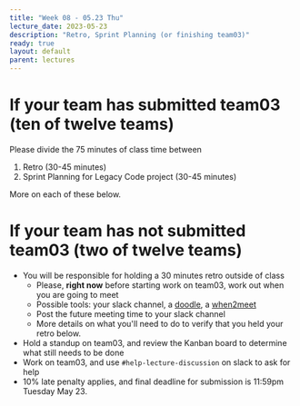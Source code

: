 ```yaml
---
title: "Week 08 - 05.23 Thu"
lecture_date: 2023-05-23
description: "Retro, Sprint Planning (or finishing team03)"
ready: true
layout: default
parent: lectures
---
```


# If your team has submitted team03 (ten of twelve teams)

Please divide the 75 minutes of class time between

1. Retro (30-45 minutes)
2. Sprint Planning for Legacy Code project (30-45 minutes)

More on each of these below.

# If your team has not submitted team03 (two of twelve teams)

* You will be responsible for holding a 30 minutes retro outside of class
  - Please, **right now** before starting work on team03, work out when you are going to meet
  - Possible tools: your slack channel, a [doodle](https://doodle.com/en/), a [when2meet](https://www.when2meet.com/)
  - Post the future meeting time to your slack channel
  - More details on what you'll need to do to verify that you held your retro below.
* Hold a standup on team03, and review the Kanban board to determine what still needs to be done
* Work on team03, and use `#help-lecture-discussion` on slack to ask for help
* 10% late penalty applies, and final deadline for submission is 11:59pm Tuesday May 23.

